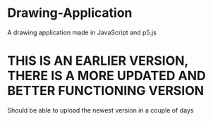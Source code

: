 # Drawing-Application
A drawing application made in JavaScript and p5.js 

# THIS IS AN EARLIER VERSION, THERE IS A MORE UPDATED AND BETTER FUNCTIONING VERSION
Should be able to upload the newest version in a couple of days
